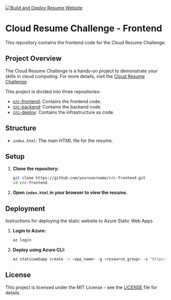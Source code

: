 [![Build and Deploy Resume Website](https://github.com/Latzox/crc-frontend/actions/workflows/build-and-deploy-pipeline.yml/badge.svg)](https://github.com/Latzox/crc-frontend/actions/workflows/build-and-deploy-pipeline.yml)

# Cloud Resume Challenge - Frontend

This repository contains the frontend code for the Cloud Resume Challenge.

## Project Overview

The Cloud Resume Challenge is a hands-on project to demonstrate your skills in cloud computing. For more details, visit the [Cloud Resume Challenge](https://cloudresumechallenge.dev/docs/the-challenge/azure/).

This project is divided into three repositories:
- [crc-frontend](https://github.com/latzox/crc-frontend): Contains the frontend code.
- [crc-backend](https://github.com/latzox/crc-backend): Contains the backend code.
- [crc-deploy](https://github.com/latzox/crc-deploy): Contains the infrastructure as code.

## Structure

- `index.html`: The main HTML file for the resume.

## Setup

1. **Clone the repository:**

    ```bash
    git clone https://github.com/yourusername/crc-frontend.git
    cd crc-frontend
    ```

2. **Open `index.html` in your browser to view the resume.**

## Deployment

Instructions for deploying the static website to Azure Static Web Apps.

1. **Login to Azure:**

    ```bash
    az login
    ```

2. **Deploy using Azure CLI:**

    ```bash
    az staticwebapp create -n <app_name> -g <resource_group> -s "https://github.com/yourusername/crc-frontend" -l <location> --source <branch> --output-location "/"
    ```

## License

This project is licensed under the MIT License - see the [LICENSE](LICENSE) file for details.
